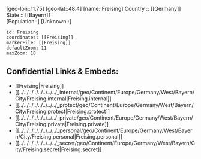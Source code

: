 ﻿---
location: [48.4,11.75] 
mapzoom: [7,12] 
mapmarker: city 
type: City
tags:
- geo/City


SpocWebEntityId: 30260
isDeleted: false
confidential: public

---
[geo-lon::11.75] 
[geo-lat::48.4] 
[name::Freising] 
Country :: [[Germany]]  
State :: [[Bayern]]  
[Population::] 
[Unknown::] 


```leaflet
id: Freising
coordinates: [[Freising]] 
markerFile: [[Freising]] 
defaultZoom: 11 
maxZoom: 18
```


## Confidential Links & Embeds: 
- [[Freising|Freising]]  
- [[../../../../../../../../_internal/geo/Continent/Europe/Germany/West/Bayern/City/Freising.internal|Freising.internal]] 
- [[../../../../../../../../_protect/geo/Continent/Europe/Germany/West/Bayern/City/Freising.protect|Freising.protect]] 
- [[../../../../../../../../_private/geo/Continent/Europe/Germany/West/Bayern/City/Freising.private|Freising.private]] 
- [[../../../../../../../../_personal/geo/Continent/Europe/Germany/West/Bayern/City/Freising.personal|Freising.personal]] 
- [[../../../../../../../../_secret/geo/Continent/Europe/Germany/West/Bayern/City/Freising.secret|Freising.secret]] 

